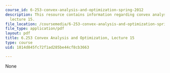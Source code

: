 ```yaml
---
course_id: 6-253-convex-analysis-and-optimization-spring-2012
description: This resource contains information regarding convex analysis and optimization,
  lecture 15.
file_location: /coursemedia/6-253-convex-analysis-and-optimization-spring-2012/1814d845fc72f1ad285be44cf8cb3663_MIT6_253S12_lec15.pdf
file_type: application/pdf
layout: pdf
title: 6.253 Convex Analysis and Optimization, Lecture 15
type: course
uid: 1814d845fc72f1ad285be44cf8cb3663

---
```

None